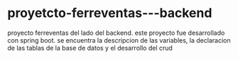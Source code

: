 # proyetcto-ferreventas---backend
proyecto ferreventas del lado del backend. este proyecto fue desarrollado con spring boot. se encuentra la descripcion de las variables, la declaracion de las tablas de la base de datos y el desarrollo del crud
